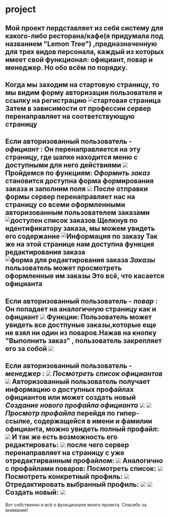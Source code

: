 # project
Мой проект пердставляет из себя систему для какого-либо ресторана/кафе(я придумала под названием "Lemon Tree") ,предназначенную для трех видов персонала, каждый из которых имеет свой функционал: официант, повар и менеджер.
Но обо всём по порядку.
------
Когда мы заходим на стартовую страницу, то мы видим форму авторизации пользователя и ссылку на регистрацию
![стартовая страница](http://s019.radikal.ru/i642/1706/65/012c0e2acab3.png)
Затем в зависимости от профессии сервер перенаправляет на соответствующую страницу
------
Если авторизованный пользователь - _официант_ :
Он перенаправляется на эту страницу, где  шапке находится меню с доступными для него действиями 
![ ](http://s018.radikal.ru/i516/1706/3a/7a78dbc9927d.png)
Пройдемся по функциям:
*Оформить заказ* 
становится доступна форма формирования заказа и заполним поля
![](http://s11.radikal.ru/i183/1706/b5/db990f8a0a31.png)
После отправки формы сервер перенаправляет нас на страницу со всеми оформленными авторизованным пользователем заказами
![доступен список заказов](http://s008.radikal.ru/i304/1706/9d/68627168e718.png)
Щелкнув по идентификатору заказа, мы можем увидеть его содержание
![Информация по заказу](http://s019.radikal.ru/i611/1706/b3/7a0387a50829.png)
Так же на этой странице нам доступна функция редактирования заказа
![форма для редактирования заказа](http://s019.radikal.ru/i600/1706/76/eddb39e7c122.png)
*Заказы*
пользователь может просмотреть оформленные им заказы
Это всё, что касается официанта
---------
Если авторизованный пользователь - _повар_ :
Он попадает на аналогичную страницу как и официант
![](http://s018.radikal.ru/i522/1706/47/925c07d29163.png)
Функции:
Пользователь может увидеть все достпуные заказы,которые еще не взял ни один из поваров.Нажав на кнопку "Выполнить заказ" , пользователь закрепляет его за собой
![](http://s019.radikal.ru/i613/1706/a4/9b722e79a3f2.png)
-----------
Если авторизованный пользователь - _менеджер_ :
![](http://s013.radikal.ru/i322/1706/79/a7c71998a0d8.png)
*Посмотреть список официантов*
![](http://s018.radikal.ru/i508/1706/42/1e934cea9461.png)
Авторизованный пользователь получает информацию о доступных профайлах официантов или может создать новый
*Создание нового профайла официанта*
![](http://s48.radikal.ru/i119/1706/3e/38827267b2e2.png)
![](http://s011.radikal.ru/i316/1706/95/2ed5853a81db.png)
*Просмотр профайла*
перейдя по гипер-ссылке, содержащейся в имени и фамилии официанта, можно увидеть полный профайл:
![](http://s019.radikal.ru/i637/1706/aa/b57bf3dee771.png)
 И так же есть возможность его редактировать:
 ![](http://s013.radikal.ru/i322/1706/b5/4d3421c3fd35.png)
 после чего сервер перенаправляет на страницу с уже отредактирванным профайлом:
 ![](http://s48.radikal.ru/i119/1706/96/65ecad2e454a.png)
Аналогично с профайлами поваров:
Посмотреть список:
![](http://s018.radikal.ru/i521/1706/0c/22e6faab2ca9.png)
Посмотреть конкретный профиль:
![](http://s018.radikal.ru/i503/1706/60/a7fe541e3b4b.png)
Отредактировать выбранный профиль:
![](http://s018.radikal.ru/i504/1706/2e/24fd812c51c2.png)
![](http://s019.radikal.ru/i642/1706/99/98f762ed8e28.png)
Создать новый:
![](http://s019.radikal.ru/i618/1706/42/e4c2f4684bb8.png)
-------------
Вот собственно и всё о функционале моего проекта.
Спасибо за внимание!




